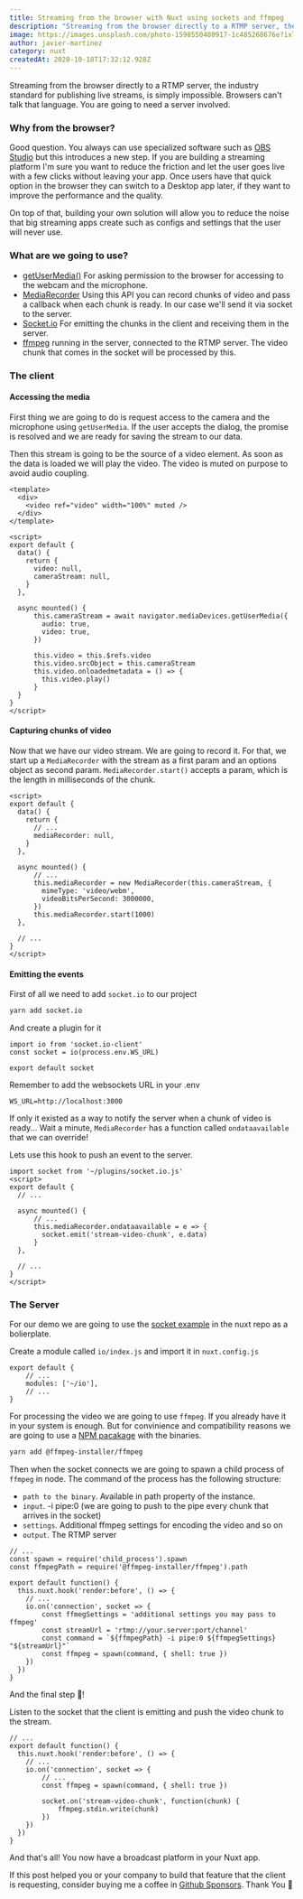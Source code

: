 ```yaml
---
title: Streaming from the browser with Nuxt using sockets and ffmpeg
description: "Streaming from the browser directly to a RTMP server, the industry standard for publishing live streams, is simply impossible. Browser can't talk that language. You are going to need a server involved."
image: https://images.unsplash.com/photo-1598550480917-1c485268676e?ixlib=rb-1.2.1&amp;ixid=eyJhcHBfaWQiOjEyMDd9&amp;auto=format&amp;fit=crop&amp;w=2250&amp;q=80
author: javier-martinez
category: nuxt
createdAt: 2020-10-18T17:32:12.928Z
---
```


Streaming from the browser directly to a RTMP server, the industry standard for publishing live streams, is simply impossible. Browsers can't talk that language. You are going to need a server involved.

### Why from the browser?
Good question. You always can use specialized software such as [OBS Studio](https://obsproject.com/) but this introduces a new step. If you are building a streaming platform I'm sure you want to reduce the friction and let the user goes live with a few clicks without leaving your app. Once users have that quick option in the browser they can switch to a Desktop app later, if they want to improve the performance and the quality.

On top of that, building your own solution will allow you to reduce the noise that big streaming apps create such as configs and settings that the user will never use.

### What are we going to use?
- [getUserMedia()](https://developer.mozilla.org/en-US/docs/Web/API/MediaDevices/getUserMedia)
For asking permission to the browser for accessing to the webcam and the microphone.
- [MediaRecorder](https://developer.mozilla.org/en-US/docs/Web/API/MediaRecorder)  Using this API you can record chunks of video and pass a callback when each chunk is ready. In our case we'll send it via socket to the server.
- [Socket.io](https://socket.io/)  For emitting the chunks in the client and receiving them in the server.
- [ffmpeg](https://ffmpeg.org/) running in the server, connected to the RTMP server. The video chunk that comes in the socket will be processed by this.

### The client

#### Accessing the media
First thing we are going to do is request access to the camera and the microphone using `getUserMedia`. If the user accepts the dialog, the promise is resolved and we are ready for saving the stream to our data.

Then this stream is going to be the source of a video element. As soon as the data is loaded we will play the video. The video is muted on purpose to avoid audio coupling.

```js[demo.vue]
<template>
  <div>
    <video ref="video" width="100%" muted />
  </div>
</template>

<script>
export default {
  data() {
    return {
      video: null,
      cameraStream: null,
    }
  },

  async mounted() {
      this.cameraStream = await navigator.mediaDevices.getUserMedia({
        audio: true,
        video: true,
      })

      this.video = this.$refs.video
      this.video.srcObject = this.cameraStream
      this.video.onloadedmetadata = () => {
        this.video.play()
      }
  }
}
</script>
```

#### Capturing chunks of video
Now that we have our video stream. We are going to record it. For that, we start up a `MediaRecorder` with the stream as a first param and an options object as second param. `MediaRecorder.start()` accepts a param, which is the length in milliseconds of the chunk.
```js[demo.vue]
<script>
export default {
  data() {
    return {
      // ...
      mediaRecorder: null,
    }
  },

  async mounted() {
      // ...
      this.mediaRecorder = new MediaRecorder(this.cameraStream, {
        mimeType: 'video/webm',
        videoBitsPerSecond: 3000000,
      })
      this.mediaRecorder.start(1000)
  },

  // ...
}
</script>
```
#### Emitting the events
First of all we need to add `socket.io` to our project
```bash
yarn add socket.io
```
And create a plugin for it

```js[~/plugins/socket.io.js]
import io from 'socket.io-client'
const socket = io(process.env.WS_URL)

export default socket
```
Remember to add the websockets URL in your .env
```bash[.env]
WS_URL=http://localhost:3000
```
If only it existed as a way to notify the server when a chunk of video is ready... Wait a minute, `MediaRecorder` has a function called `ondataavailable` that we can override!

Lets use this hook to push an event to the server.
```js[demo.vue]
import socket from '~/plugins/socket.io.js'
<script>
export default {
  // ...

  async mounted() {
      // ...
      this.mediaRecorder.ondataavailable = e => {
        socket.emit('stream-video-chunk', e.data)
      }
  },

  // ...
}
</script>
```

### The Server
For our demo we are going to use the [socket example](https://github.com/nuxt/nuxt.js/blob/dev/examples/with-sockets/io/index.js) in the nuxt repo as a bolierplate.

Create a module called `io/index.js` and import it in `nuxt.config.js`
```js[nuxt.config.js]
export default {
	// ...
	modules: ['~/io'],
	// ...
}
```
For processing the video we are going to use  `ffmpeg`. If you already have it in your system is enough. But for convinience and compatibility reasons we are going to use a [NPM pacakage](https://github.com/kribblo/node-ffmpeg-installer) with the binaries.
```bash
yarn add @ffmpeg-installer/ffmpeg
```
Then when the socket connects we are going to spawn a child process of `ffmpeg` in node. The command of the process has the following structure:
- `path to the binary`. Available in path property of the instance.
- `input`. -i pipe:0 (we are going to push to the pipe every chunk that arrives in the socket)
- `settings`.  Additional ffmpeg settings for encoding the video and so on
- `output`. The RTMP server

```js[io/index.js]
// ...
const spawn = require('child_process').spawn
const ffmpegPath = require('@ffmpeg-installer/ffmpeg').path

export default function() {
  this.nuxt.hook('render:before', () => {
    // ...
    io.on('connection', socket => {
        const ffmegSettings = 'additional settings you may pass to ffmpeg'
        const streamUrl = 'rtmp://your.server:port/channel'
        const command = `${ffmpegPath} -i pipe:0 ${ffmpegSettings} "${streamUrl}"`
        const ffmpeg = spawn(command, { shell: true })
    })
  })
}
```
And the final step 🎉!

Listen to the socket that the client is emitting and push the video chunk to the stream.

```js[io/index.js]
// ...
export default function() {
  this.nuxt.hook('render:before', () => {
    // ...
    io.on('connection', socket => {
        // ...
        const ffmpeg = spawn(command, { shell: true })

        socket.on('stream-video-chunk', function(chunk) {
            ffmpeg.stdin.write(chunk)
        })
    })
  })
}
```

And that's all! You now have a broadcast platform in your Nuxt app.

If this post helped you or your company to build that feature that the client is requesting, consider buying me a coffee in [Github Sponsors](https://github.com/sponsors/beliolfa). Thank You 🥰